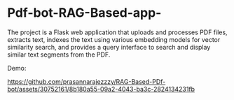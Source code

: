 # Pdf-bot-RAG-Based-app-
The project is a Flask web application that uploads and processes PDF files, extracts text, indexes the text using various embedding models for vector similarity search, and provides a query interface to search and display similar text segments from the PDF.

Demo:


https://github.com/prasannarajezzzy/RAG-Based-PDf-bot/assets/30752161/8b180a55-09a2-4043-ba3c-2824134231fb

